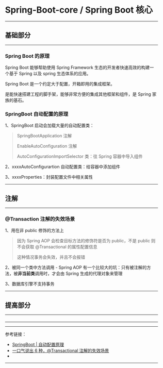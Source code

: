 # Spring-Boot-core / Spring Boot 核心

---

## 基础部分

---

### Spring Boot 的原理

Spring Boot 能够帮助使用 Spring Framework 生态的开发者快速高效的构建一个基于 Spring 以及 spring 生态体系的应用。

Spring Boot 是一个约定大于配置，开箱即用的集成框架。

是能快速搭建工程的脚手架，能够非常方便的集成其他框架和组件，是 Spring 家族的基石。

### SpringBoot 自动配置的原理

1、SpringBoot 启动会加载大量的自动配置类：

> SpringBootApplication 注解
>
> EnableAutoConfiguration 注解
>
> AutoConfigurationImportSelector 类：往 Spring 容器中导入组件

2、xxxxAutoConfigurartion 自动配置类：给容器中添加组件

3、xxxxProperties：封装配置文件中相关属性

---

## 注解

---

### @Transaction 注解的失效场景

1、用在非 public 修饰的方法上

> 因为 Spring AOP 会检查目标方法的修饰符是否为 public，不是 public 则不会获取 @Transactional 的属性配置信息
>
> 这种情况事务会失效，并且不会报错

2、被同一个类中方法调用 - Spring AOP 有一个比较大的坑：只有被注解的方法，被**非当前类**调用时，才会由 Spring 生成的代理对象来管理

3、数据库引擎不支持事务

---

## 提高部分

---

###

---






---

参考链接：

- [SpringBoot | 自动配置原理](https://juejin.cn/post/6844903812788912141)
- [一口气说出 6 种，@Transactional 注解的失效场景](https://juejin.cn/post/6844904096747503629)
- []()

---









